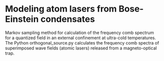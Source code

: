 # Modeling atom lasers from Bose-Einstein condensates

Markov sampling method for calculation of the frequency comb spectrum for a quantized field in an external confinement at ultra-cold temperatures. The Python orthogonal_source.py calculates the 
frequency comb spectra of superimposed wave fields (atomic lasers) released from a magneto-optical trap.

